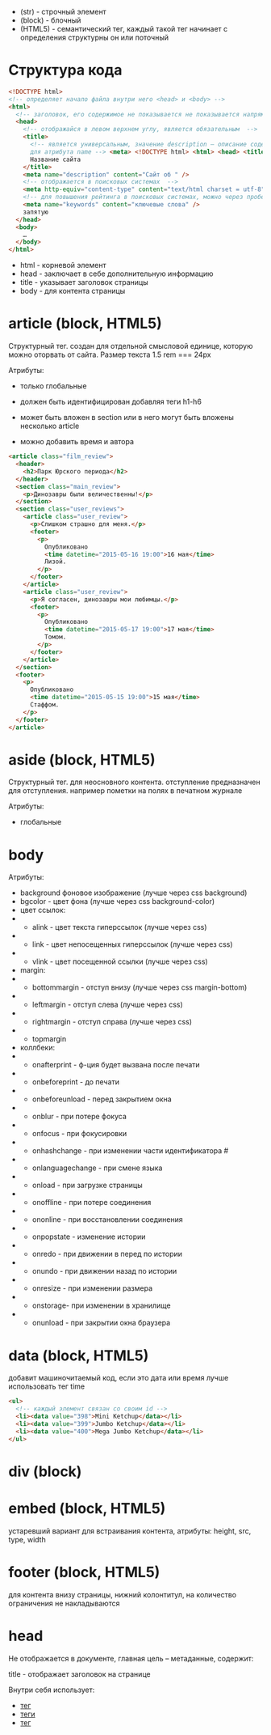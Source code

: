 - (str) - строчный элемент
- (block) - блочный
- (HTML5) - семантический тег, каждый такой тег начинает с определения структурны он или поточный

# Структура кода

```html
<!DOCTYPE html>
<!-- определяет начало файла внутри него <head> и <body> -->
<html>
  <!-- заголовок, его содержимое не показывается не показывается напрямую на странице за исключением -->
  <head>
    <!-- отображайся в левом верхнем углу, является обязательным  -->
    <title>
      <!-- является универсальным, значение description – описание содержимого,
      для атрибута name --> <meta> <!DOCTYPE html> <html> <head> <title>
      Название сайта
    </title>
    <meta name="description" content="Сайт об " />
    <!-- отображается в поисковых системах  -->
    <meta http-equiv="content-type" content="text/html charset = utf-8" />
    <!-- для повышения рейтинга в поисковых системах, можно через пробел или -->
    <meta name="keywords" content="ключевые слова" />
    запятую
  </head>
  <body>
    …
  </body>
</html>
```

- html - корневой элемент
- head - заключает в себе дополнительную информацию
- title - указывает заголовок страницы
- body - для контента страницы

<!-- article ----------------------------------------------------------------------------------------------------------------------->

# article (block, HTML5)

Структурный тег. создан для отдельной смысловой единице, которую можно оторвать от сайта. Размер текста 1.5 rem === 24px

Атрибуты:

- только глобальные

- должен быть идентифицирован добавляя теги h1-h6
- может быть вложен в section или в него могут быть вложены несколько article
- можно добавить время и автора

```html
<article class="film_review">
  <header>
    <h2>Парк Юрского периода</h2>
  </header>
  <section class="main_review">
    <p>Динозавры были величественны!</p>
  </section>
  <section class="user_reviews">
    <article class="user_review">
      <p>Слишком страшно для меня.</p>
      <footer>
        <p>
          Опубликовано
          <time datetime="2015-05-16 19:00">16 мая</time>
          Лизой.
        </p>
      </footer>
    </article>
    <article class="user_review">
      <p>Я согласен, динозавры мои любимцы.</p>
      <footer>
        <p>
          Опубликовано
          <time datetime="2015-05-17 19:00">17 мая</time>
          Томом.
        </p>
      </footer>
    </article>
  </section>
  <footer>
    <p>
      Опубликовано
      <time datetime="2015-05-15 19:00">15 мая</time>
      Стаффом.
    </p>
  </footer>
</article>
```

<!-- aside ----------------------------------------------------------------------------------------------------------------------->

# aside (block, HTML5)

Структурный тег. для неосновного контента. отступление предназначен для отступления. например пометки на полях в печатном
журнале

Атрибуты:

- глобальные

<!-- body --------------------------------------------------------------------------------------------------------------->

# body

Атрибуты:

- background фоновое изображение (лучше через css background)
- bgcolor - цвет фона (лучше через css background-color)
- цвет ссылок:
- - alink - цвет текста гиперссылок (лучше через css)
- - link - цвет непосещенных гиперссылок (лучше через css)
- - vlink - цвет посещенной ссылки (лучше через css)
- margin:
- - bottommargin - отступ внизу (лучше через css margin-bottom)
- - leftmargin - отступ слева (лучше через css)
- - rightmargin - отступ справа (лучше через css)
- - topmargin
- коллбеки:
- - onafterprint - ф-ция будет вызвана после печати
- - onbeforeprint - до печати
- - onbeforeunload - перед закрытием окна
- - onblur - при потере фокуса
- - onfocus - при фокусировки
- - onhashchange - при изменении части идентификатора #
- - onlanguagechange - при смене языка
- - onload - при загрузке страницы
- - onoffline - при потере соединения
- - ononline - при восстановлении соединения
- - onpopstate - изменение истории
- - onredo - при движении в перед по истории
- - onundo - при движении назад по истории
- - onresize - при изменении размера
- - onstorage- при изменении в хранилище
- - onunload - при закрытии окна браузера

<!-- data ----------------------------------------------------------------------------------------------------------------->

# data (block, HTML5)

добавит машиночитаемый код, если это дата или время лучше использовать тег time

```html
<ul>
  <!-- каждый элемент связан со своим id -->
  <li><data value="398">Mini Ketchup</data></li>
  <li><data value="399">Jumbo Ketchup</data></li>
  <li><data value="400">Mega Jumbo Ketchup</data></li>
</ul>
```

<!-- div ----------------------------------------------------------------------------------------------------------------->

# div (block)

<!-- embed ---------------------------------------------------------------------------------------------------------------------->

# embed (block, HTML5)

устаревший вариант для встраивания контента, атрибуты: height, src, type, width

<!-- footer----------------------------------------------------------------------------------------------------------->

# footer (block, HTML5)

для контента внизу страницы, нижний колонтитул, на количество ограничения не накладываются

<!-- head ---------------------------------------------------------------------------------------------------------------------->

# head

Не отображается в документе, главная цель – метаданные, содержит:

title - отображает заголовок на странице

Внутри себя использует:

- [тег <link />](#link)
- [теги <meta />](#meta)
- [тег <script />](#script)

Создается автоматически, содержит:

- заголовок (title) страницы
- ссылки на файлы CSS (если вы хотите применить к вашему HTML стили CSS)
- ссылки на иконки
- другие метаданные (данные о HTML: автор и важные ключевые слова, описывающие документ.)

<!-- header ---------------------------------------------------------------------------------------------------------------------->

# header (block, HTML5)

Потоковый тег. Если это дочерний элемент body, то это заголовок всей страницы, также может быть заголовком section или article. Должен содержать h1-h6

```html
<article>
  <header>
    <h2>Планета Земля</h2>
    <p>Опубликовано в среду, 4 октября 2017, Джейн Смит</p>
  </header>
  <p>
    Мы живём на сине-зелёной планете, на которой до сих пор так много
    неизведанного.
  </p>
  <p>
    <a href="https://janesmith.com/the-planet-earth/">Продолжить чтение...</a>
  </p>
</article>
```

<!--  hgroup ---------------------------------------------------------------------------------------------------------------->

# hgroup (block, HTML5)

Группирует h1-h6 в один заголовок или группирует несколько тегов p

```html
<hgroup>
  <h1>Frankenstein</h1>
  <p>Or: The Modern Prometheus</p>
</hgroup>
<p>...</p>
```

<!-- hr ------------------------------------------------------------------------------------------------------------------>

# hr (block)

горизонтальная черта. Устаревшие атрибуты: align, color, noshade, size, width

<!-- html ---------------------------------------------------------------------------------------------------------------------->

# html

Корневой элемент для все страницы. В нем должен быть head и body

Атрибуты:

- manifest - uri манифеста
- xmlns

```html
<html lang="en"></html>
<html lang="ru"></html>
```

выделяет символы

<!-- main ----------------------------------------------------------------------------------------------------------------------->

# main (block, HTML5)

Потоковый тег.

- один на всю страницу,
- должен быть внутри body, при добавлении id позволяет упростить навигацию для устройств со спец возможностями.
- Не должен быть вложен в другие

<!-- nav ---------------------------------------------------------------------------------------------------------------------->

# nav (block, HTML5)

Структурный тег. для навигации по сайту. используется для навигационных ссылок. Док может содержать несколько nav

```html
<nav class="menu">
  <ul>
    <li><a href="#">Главная</a></li>
    <li><a href="#">О нас</a></li>
    <li><a href="#">Контакты</a></li>
  </ul>
</nav>
```

<!-- section ------------------------------------------------------------------------------------------------------------------->

# section (HTML5)

Структурный тег. Может включать в себя несколько article или наоборот

- у каждого section должен быть h1-h6

Примеры улучшения семантики:

```html
<!-- div -->
<div>
  <h1>Заголовок</h1>
  <p>Много замечательного контента</p>
</div>

<!-- div -->
<section>
  <h1>Заголовок</h1>
  <p>Много замечательного контента</p>
</section>

<div>
  <h2>Заголовок</h2>
  <img src="bird.jpg" alt="птица" />
</div>

<section>
  <h2>Заголовок</h2>
  <img src="bird.jpg" alt="птица" />
</section>
```

